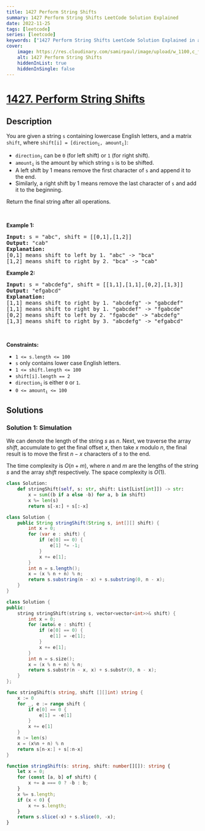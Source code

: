 ```yaml
---
title: 1427 Perform String Shifts
summary: 1427 Perform String Shifts LeetCode Solution Explained
date: 2022-11-25
tags: [leetcode]
series: [leetcode]
keywords: ["1427 Perform String Shifts LeetCode Solution Explained in all languages", "1427 Perform String Shifts", "LeetCode", "leetcode solution in Python3 C++ Java Go PHP Ruby Swift TypeScript Rust C# JavaScript C", "GeeksforGeeks", "InterviewBit", "Coding Ninjas", "HackerRank", "HackerEarth", "CodeChef", "TopCoder", "AlgoExpert", "freeCodeCamp", "Codeforces", "GitHub", "AtCoder", "Samir Paul"]
cover:
    image: https://res.cloudinary.com/samirpaul/image/upload/w_1100,c_fit,co_rgb:FFFFFF,l_text:Arial_75_bold:1427 Perform String Shifts - Solution Explained/problem-solving.webp
    alt: 1427 Perform String Shifts
    hiddenInList: true
    hiddenInSingle: false
---
```



# [1427. Perform String Shifts](https://leetcode.com/problems/perform-string-shifts)


## Description

<p>You are given a string <code>s</code> containing lowercase English letters, and a matrix <code>shift</code>, where <code>shift[i] = [direction<sub>i</sub>, amount<sub>i</sub>]</code>:</p>

<ul>
	<li><code>direction<sub>i</sub></code> can be <code>0</code> (for left shift) or <code>1</code> (for right shift).</li>
	<li><code>amount<sub>i</sub></code> is the amount by which string <code>s</code> is to be shifted.</li>
	<li>A left shift by 1 means remove the first character of <code>s</code> and append it to the end.</li>
	<li>Similarly, a right shift by 1 means remove the last character of <code>s</code> and add it to the beginning.</li>
</ul>

<p>Return the final string after all operations.</p>

<p>&nbsp;</p>
<p><strong class="example">Example 1:</strong></p>

<pre>
<strong>Input:</strong> s = &quot;abc&quot;, shift = [[0,1],[1,2]]
<strong>Output:</strong> &quot;cab&quot;
<strong>Explanation:</strong>&nbsp;
[0,1] means shift to left by 1. &quot;abc&quot; -&gt; &quot;bca&quot;
[1,2] means shift to right by 2. &quot;bca&quot; -&gt; &quot;cab&quot;</pre>

<p><strong class="example">Example 2:</strong></p>

<pre>
<strong>Input:</strong> s = &quot;abcdefg&quot;, shift = [[1,1],[1,1],[0,2],[1,3]]
<strong>Output:</strong> &quot;efgabcd&quot;
<strong>Explanation:</strong>&nbsp; 
[1,1] means shift to right by 1. &quot;abcdefg&quot; -&gt; &quot;gabcdef&quot;
[1,1] means shift to right by 1. &quot;gabcdef&quot; -&gt; &quot;fgabcde&quot;
[0,2] means shift to left by 2. &quot;fgabcde&quot; -&gt; &quot;abcdefg&quot;
[1,3] means shift to right by 3. &quot;abcdefg&quot; -&gt; &quot;efgabcd&quot;</pre>

<p>&nbsp;</p>
<p><strong>Constraints:</strong></p>

<ul>
	<li><code>1 &lt;= s.length &lt;= 100</code></li>
	<li><code>s</code> only contains lower case English letters.</li>
	<li><code>1 &lt;= shift.length &lt;= 100</code></li>
	<li><code>shift[i].length == 2</code></li>
	<li><code>direction<sub>i</sub></code><sub> </sub>is either <code>0</code> or <code>1</code>.</li>
	<li><code>0 &lt;= amount<sub>i</sub> &lt;= 100</code></li>
</ul>

## Solutions

### Solution 1: Simulation

We can denote the length of the string $s$ as $n$. Next, we traverse the array $shift$, accumulate to get the final offset $x$, then take $x$ modulo $n$, the final result is to move the first $n - x$ characters of $s$ to the end.

The time complexity is $O(n + m)$, where $n$ and $m$ are the lengths of the string $s$ and the array $shift$ respectively. The space complexity is $O(1)$.

<!-- tabs:start -->

```python
class Solution:
    def stringShift(self, s: str, shift: List[List[int]]) -> str:
        x = sum((b if a else -b) for a, b in shift)
        x %= len(s)
        return s[-x:] + s[:-x]
```

```java
class Solution {
    public String stringShift(String s, int[][] shift) {
        int x = 0;
        for (var e : shift) {
            if (e[0] == 0) {
                e[1] *= -1;
            }
            x += e[1];
        }
        int n = s.length();
        x = (x % n + n) % n;
        return s.substring(n - x) + s.substring(0, n - x);
    }
}
```

```cpp
class Solution {
public:
    string stringShift(string s, vector<vector<int>>& shift) {
        int x = 0;
        for (auto& e : shift) {
            if (e[0] == 0) {
                e[1] = -e[1];
            }
            x += e[1];
        }
        int n = s.size();
        x = (x % n + n) % n;
        return s.substr(n - x, x) + s.substr(0, n - x);
    }
};
```

```go
func stringShift(s string, shift [][]int) string {
	x := 0
	for _, e := range shift {
		if e[0] == 0 {
			e[1] = -e[1]
		}
		x += e[1]
	}
	n := len(s)
	x = (x%n + n) % n
	return s[n-x:] + s[:n-x]
}
```

```ts
function stringShift(s: string, shift: number[][]): string {
    let x = 0;
    for (const [a, b] of shift) {
        x += a === 0 ? -b : b;
    }
    x %= s.length;
    if (x < 0) {
        x += s.length;
    }
    return s.slice(-x) + s.slice(0, -x);
}
```

<!-- tabs:end -->

<!-- end -->
